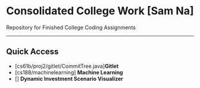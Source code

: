 # Consolidated College Work [Sam Na]

Repository for Finished College Coding Assignments

-----

## Quick Access
- [cs61b/proj2/gitlet/CommitTree.java]**Gitlet** 
- [cs188/machinelearning] **Machine Learning**
- [] **Dynamic Investment Scenario Visualizer**
